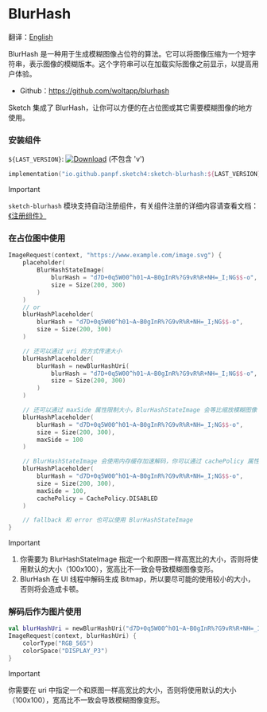 # BlurHash

翻译：[English](blurhash.md)

BlurHash 是一种用于生成模糊图像占位符的算法。它可以将图像压缩为一个短字符串，表示图像的模糊版本。这个字符串可以在加载实际图像之前显示，以提高用户体验。

* Github：https://github.com/woltapp/blurhash

Sketch 集成了 BlurHash，让你可以方便的在占位图或其它需要模糊图像的地方使用。

### 安装组件

`${LAST_VERSION}`: [![Download][version_icon]][version_link] (不包含 'v')

```kotlin
implementation("io.github.panpf.sketch4:sketch-blurhash:${LAST_VERSION}")
```

> [!IMPORTANT]
> `sketch-blurhash`
> 模块支持自动注册组件，有关组件注册的详细内容请查看文档：[《注册组件》](register_component.zh.md)

### 在占位图中使用

```kotlin
ImageRequest(context, "https://www.example.com/image.svg") {
    placeholder(
        BlurHashStateImage(
            blurHash = "d7D+0q5W00^h01~A~B0gInR%?G9vR%R+NH=_I;NG$$-o",
            size = Size(200, 300)
        )
    )
    // or
    blurHashPlaceholder(
        blurHash = "d7D+0q5W00^h01~A~B0gInR%?G9vR%R+NH=_I;NG$$-o",
        size = Size(200, 300)
    )

    // 还可以通过 uri 的方式传递大小
    blurHashPlaceholder(
        blurHash = newBlurHashUri(
            blurHash = "d7D+0q5W00^h01~A~B0gInR%?G9vR%R+NH=_I;NG$$-o",
            size = Size(200, 300)
        )
    )

    // 还可以通过 maxSide 属性限制大小，BlurHashStateImage 会等比缩放模糊图像
    blurHashPlaceholder(
        blurHash = "d7D+0q5W00^h01~A~B0gInR%?G9vR%R+NH=_I;NG$$-o",
        size = Size(200, 300),
        maxSide = 100
    )

    // BlurHashStateImage 会使用内存缓存加速解码，你可以通过 cachePolicy 属性控制 BlurHashStateImage 使用内存缓存
    blurHashPlaceholder(
        blurHash = "d7D+0q5W00^h01~A~B0gInR%?G9vR%R+NH=_I;NG$$-o",
        size = Size(200, 300),
        maxSide = 100,
        cachePolicy = CachePolicy.DISABLED
    )

    // fallback 和 error 也可以使用 BlurHashStateImage
}
```

> [!IMPORTANT]
> 1. 你需要为 BlurHashStateImage 指定一个和原图一样高宽比的大小，否则将使用默认的大小（100x100），宽高比不一致会导致模糊图像变形。
> 2. BlurHash 在 UI 线程中解码生成 Bitmap，所以要尽可能的使用较小的大小，否则将会造成卡顿。

### 解码后作为图片使用

```kotlin
val blurHashUri = newBlurHashUri("d7D+0q5W00^h01~A~B0gInR%?G9vR%R+NH=_I;NG$$-o", Size(200, 300))
ImageRequest(context, blurHashUri) {
    colorType("RGB_565")
    colorSpace("DISPLAY_P3")
}
```

> [!IMPORTANT]
> 你需要在 uri 中指定一个和原图一样高宽比的大小，否则将使用默认的大小（100x100），宽高比不一致会导致模糊图像变形。


[version_icon]: https://img.shields.io/maven-central/v/io.github.panpf.sketch4/sketch-singleton

[version_link]: https://repo1.maven.org/maven2/io/github/panpf/sketch4/


